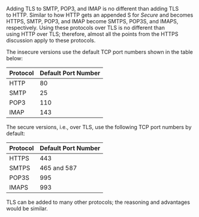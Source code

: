 Adding TLS to SMTP, POP3, and IMAP is no different than adding TLS to HTTP. Similar to how HTTP gets an appended S for _Secure_ and becomes HTTPS, SMTP, POP3, and IMAP become SMTPS, POP3S, and IMAPS, respectively. Using these protocols over TLS is no different than using HTTP over TLS; therefore, almost all the points from the HTTPS discussion apply to these protocols.

The insecure versions use the default TCP port numbers shown in the table below:

|Protocol|Default Port Number|
|---|---|
|HTTP|80|
|SMTP|25|
|POP3|110|
|IMAP|143|

The secure versions, i.e., over TLS, use the following TCP port numbers by default:

|Protocol|Default Port Number|
|---|---|
|HTTPS|443|
|SMTPS|465 and 587|
|POP3S|995|
|IMAPS|993|

TLS can be added to many other protocols; the reasoning and advantages would be similar.